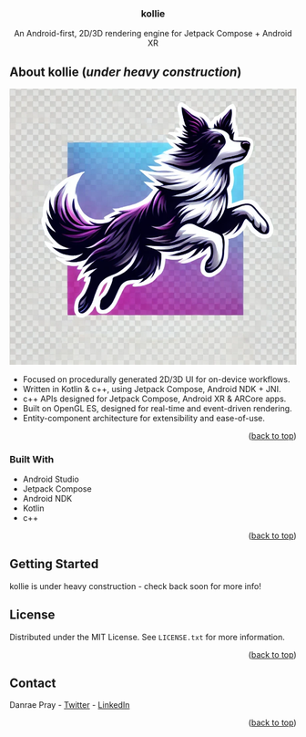 <a id="readme-top"></a>

<div align="center">

<h3 align="center">kollie</h3>

<p align="center">
An Android-first, 2D/3D rendering engine for Jetpack Compose + Android XR
</p>

</div>


<!-- ABOUT THE PROJECT -->
## About kollie (*under heavy construction*)

![kollie-logo](./kollie-logo-v2.png)

* Focused on procedurally generated 2D/3D UI for on-device workflows.
* Written in Kotlin & c++, using Jetpack Compose, Android NDK + JNI.
* c++ APIs designed for Jetpack Compose, Android XR & ARCore apps.
* Built on OpenGL ES, designed for real-time and event-driven rendering.
* Entity-component architecture for extensibility and ease-of-use.

<p align="right">(<a href="#readme-top">back to top</a>)</p>



### Built With

* Android Studio
* Jetpack Compose
* Android NDK
* Kotlin
* c++

<p align="right">(<a href="#readme-top">back to top</a>)</p>



<!-- GETTING STARTED -->
## Getting Started

kollie is under heavy construction - check back soon for more info!

<!-- LICENSE -->
## License

Distributed under the MIT License. See `LICENSE.txt` for more information.

<p align="right">(<a href="#readme-top">back to top</a>)</p>



<!-- CONTACT -->
## Contact

Danrae Pray - [Twitter](https://x.com/DanraeP) - [LinkedIn](https://www.linkedin.com/in/danraepray/)

<p align="right">(<a href="#readme-top">back to top</a>)</p>


<!-- MARKDOWN LINKS & IMAGES -->
<!-- https://www.markdownguide.org/basic-syntax/#reference-style-links -->

[android-studio]: https://developer.android.com/studio

[jetpack-compose]: https://developer.android.com/compose

[android-ndk]: https://developer.android.com/ndk

[kotlin]: https://developer.android.com/kotlin

[cpp]: https://developer.android.com/ndk